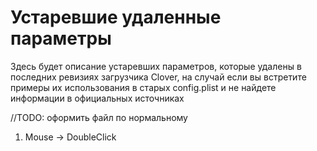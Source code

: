 # Устаревшие удаленные параметры

Здесь будет описание устаревших параметров, которые удалены в последних ревизиях загрузчика Clover, на случай если вы встретите примеры их использования в старых config.plist и не найдете информации в официальных источниках

//TODO: оформить файл по нормальному

1. Mouse -> DoubleClick